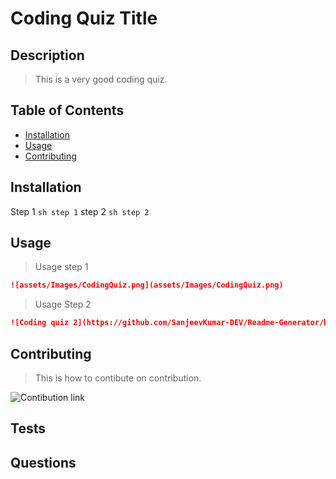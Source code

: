 # Coding Quiz Title

## Description

> This is a very good coding quiz. 

## Table of Contents

- [Installation](#Installation)
- [Usage](#Usage)
- [Contributing](#Contributing)

## Installation

Step 1
```sh step 1```
step 2
```sh step 2```

## Usage

> Usage step 1 
```md
![assets/Images/CodingQuiz.png](assets/Images/CodingQuiz.png) 
``` 
> Usage Step 2 
```md
![Coding quiz 2](https://github.com/SanjeevKumar-DEV/Readme-Generator/blob/main/assets/Images/CodingQuiz.png?raw=true) 
``` 

## Contributing

> This is how to contibute on contribution. 

![Contibution link](https://www.contributor-covenant.org/) 


## Tests

## Questions


